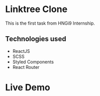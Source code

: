 # Linktree Clone

This is the first task from HNGi9 Internship.

## Technologies used
* ReactJS
* SCSS
* Styled Components
* React Router

# Live Demo
